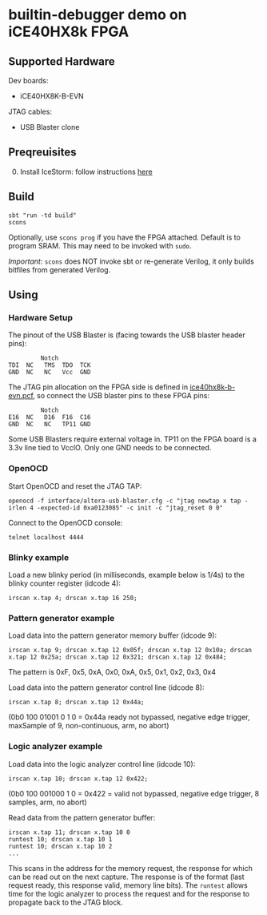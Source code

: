 # builtin-debugger demo on iCE40HX8k FPGA

## Supported Hardware
Dev boards:
- iCE40HX8K-B-EVN

JTAG cables:
- USB Blaster clone

## Preqreuisites

0. Install IceStorm: follow instructions [here](http://www.clifford.at/icestorm/)

## Build

```
sbt "run -td build"
scons
```

Optionally, use `scons prog` if you have the FPGA attached. Default is to program SRAM. This may need to be invoked with `sudo`.

*Important*: `scons` does NOT invoke sbt or re-generate Verilog, it only builds bitfiles from generated Verilog.

## Using
### Hardware Setup
The pinout of the USB Blaster is (facing towards the USB blaster header pins):

```
         Notch
TDI  NC   TMS  TDO  TCK
GND  NC   NC   Vcc  GND
```

The JTAG pin allocation on the FPGA side is defined in [ice40hx8k-b-evn.pcf](ice40hx8k-b-evn.pcf), so connect the USB blaster pins to these FPGA pins:

```
         Notch
E16  NC   D16  F16  C16
GND  NC   NC   TP11 GND
```

Some USB Blasters require external voltage in. TP11 on the FPGA board is a 3.3v line tied to VccIO. Only one GND needs to be connected.

### OpenOCD
Start OpenOCD and reset the JTAG TAP:
```
openocd -f interface/altera-usb-blaster.cfg -c "jtag newtap x tap -irlen 4 -expected-id 0xa0123085" -c init -c "jtag_reset 0 0"
```

Connect to the OpenOCD console:
```
telnet localhost 4444
```

### Blinky example
Load a new blinky period (in milliseconds, example below is 1/4s) to the blinky counter register (idcode 4):

```
irscan x.tap 4; drscan x.tap 16 250;
```

### Pattern generator example
Load data into the pattern generator memory buffer (idcode 9):
```
irscan x.tap 9; drscan x.tap 12 0x05f; drscan x.tap 12 0x10a; drscan x.tap 12 0x25a; drscan x.tap 12 0x321; drscan x.tap 12 0x484;
```
The pattern is 0xF, 0x5, 0xA, 0x0, 0xA, 0x5, 0x1, 0x2, 0x3, 0x4

Load data into the pattern generator control line (idcode 8):
```
irscan x.tap 8; drscan x.tap 12 0x44a;
```
(0b0 100 01001 0 1 0 = 0x44a ready not bypassed, negative edge trigger, maxSample of 9, non-continuous, arm, no abort)

### Logic analyzer example
Load data into the logic analyzer control line (idcode 10):
```
irscan x.tap 10; drscan x.tap 12 0x422;
```
(0b0 100 001000 1 0 = 0x422 = valid not bypassed, negative edge trigger, 8 samples, arm, no abort)

Read data from the pattern generator buffer:
```
irscan x.tap 11; drscan x.tap 10 0
runtest 10; drscan x.tap 10 1
runtest 10; drscan x.tap 10 2
...
```
This scans in the address for the memory request, the response for which can be read out on the next capture. The response is of the format (last request ready, this response valid, memory line bits). The `runtest` allows time for the logic analyzer to process the request and for the response to propagate back to the JTAG block.
